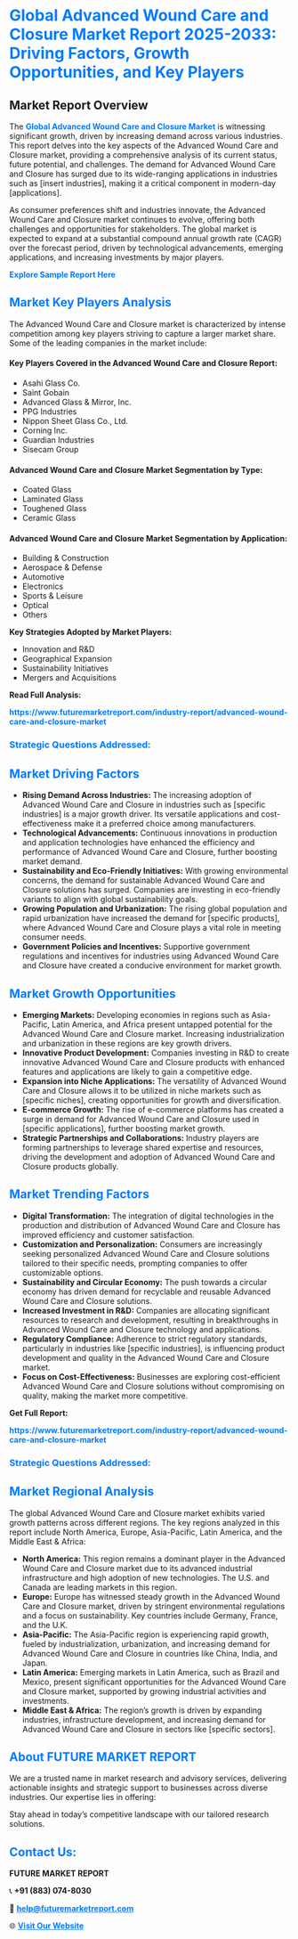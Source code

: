 <h1 style="color: #007BFF;">Global Advanced Wound Care and Closure Market Report 2025-2033: Driving Factors, Growth Opportunities, and Key Players</h1>

<section id="overview">
<h2>Market Report Overview</h2>
<p>The <a href="https://www.futuremarketreport.com/industry-report/advanced-wound-care-and-closure-market" style="color: #007BFF; text-decoration: none;"><strong>Global Advanced Wound Care and Closure Market</strong></a> is witnessing significant growth, driven by increasing demand across various industries. This report delves into the key aspects of the Advanced Wound Care and Closure market, providing a comprehensive analysis of its current status, future potential, and challenges. The demand for Advanced Wound Care and Closure has surged due to its wide-ranging applications in industries such as [insert industries], making it a critical component in modern-day [applications].</p>
<p>As consumer preferences shift and industries innovate, the Advanced Wound Care and Closure market continues to evolve, offering both challenges and opportunities for stakeholders. The global market is expected to expand at a substantial compound annual growth rate (CAGR) over the forecast period, driven by technological advancements, emerging applications, and increasing investments by major players.</p>
</section>

<section id="overview">
<p><a href="https://www.futuremarketreport.com/request-sample/reportId=36924" style="color: #007BFF; text-decoration: none;"><strong>Explore Sample Report Here</strong></a></p>
</section>

<section id="key-players">
<h2 style="color: #007BFF;">Market Key Players Analysis</h2>
<p>The Advanced Wound Care and Closure market is characterized by intense competition among key players striving to capture a larger market share. Some of the leading companies in the market include:</p>
<h4>Key Players Covered in the Advanced Wound Care and Closure Report:</h4>
<ul><li>Asahi Glass Co.</li><li>Saint Gobain</li><li>Advanced Glass &amp; Mirror, Inc.</li><li>PPG Industries</li><li>Nippon Sheet Glass Co., Ltd.</li><li>Corning Inc.</li><li>Guardian Industries</li><li>Sisecam Group</li></ul>
<h4>Advanced Wound Care and Closure Market Segmentation by Type:</h4>
<ul><li>Coated Glass</li><li>Laminated Glass</li><li>Toughened Glass</li><li>Ceramic Glass</li></ul>

<h4>Advanced Wound Care and Closure Market Segmentation by Application:</h4>
<ul><li>Building &amp; Construction</li><li>Aerospace &amp; Defense</li><li>Automotive</li><li>Electronics</li><li>Sports &amp; Leisure</li><li>Optical</li><li>Others</li></ul>
<p><strong>Key Strategies Adopted by Market Players:</strong></p>
<ul>
<li>Innovation and R&D</li>
<li>Geographical Expansion</li>
<li>Sustainability Initiatives</li>
<li>Mergers and Acquisitions</li>
</ul>
</section>

<section>
<p><strong>Read Full Analysis: </strong></p><a href="https://www.futuremarketreport.com/industry-report/advanced-wound-care-and-closure-market" style="color: #007BFF; text-decoration: none;"><strong>https://www.futuremarketreport.com/industry-report/advanced-wound-care-and-closure-market</strong></a>
<h3 style="color: #007BFF;">Strategic Questions Addressed:</h3>
</section>

<section id="driving-factors">
<h2 style="color: #007BFF;">Market Driving Factors</h2>
<ul>
<li><strong>Rising Demand Across Industries:</strong> The increasing adoption of Advanced Wound Care and Closure in industries such as [specific industries] is a major growth driver. Its versatile applications and cost-effectiveness make it a preferred choice among manufacturers.</li>
<li><strong>Technological Advancements:</strong> Continuous innovations in production and application technologies have enhanced the efficiency and performance of Advanced Wound Care and Closure, further boosting market demand.</li>
<li><strong>Sustainability and Eco-Friendly Initiatives:</strong> With growing environmental concerns, the demand for sustainable Advanced Wound Care and Closure solutions has surged. Companies are investing in eco-friendly variants to align with global sustainability goals.</li>
<li><strong>Growing Population and Urbanization:</strong> The rising global population and rapid urbanization have increased the demand for [specific products], where Advanced Wound Care and Closure plays a vital role in meeting consumer needs.</li>
<li><strong>Government Policies and Incentives:</strong> Supportive government regulations and incentives for industries using Advanced Wound Care and Closure have created a conducive environment for market growth.</li>
</ul>
</section>

<section id="growth-opportunities">
<h2 style="color: #007BFF;">Market Growth Opportunities</h2>
<ul>
<li><strong>Emerging Markets:</strong> Developing economies in regions such as Asia-Pacific, Latin America, and Africa present untapped potential for the Advanced Wound Care and Closure market. Increasing industrialization and urbanization in these regions are key growth drivers.</li>
<li><strong>Innovative Product Development:</strong> Companies investing in R&D to create innovative Advanced Wound Care and Closure products with enhanced features and applications are likely to gain a competitive edge.</li>
<li><strong>Expansion into Niche Applications:</strong> The versatility of Advanced Wound Care and Closure allows it to be utilized in niche markets such as [specific niches], creating opportunities for growth and diversification.</li>
<li><strong>E-commerce Growth:</strong> The rise of e-commerce platforms has created a surge in demand for Advanced Wound Care and Closure used in [specific applications], further boosting market growth.</li>
<li><strong>Strategic Partnerships and Collaborations:</strong> Industry players are forming partnerships to leverage shared expertise and resources, driving the development and adoption of Advanced Wound Care and Closure products globally.</li>
</ul>
</section>

<section id="trending-factors">
<h2 style="color: #007BFF;">Market Trending Factors</h2>
<ul>
<li><strong>Digital Transformation:</strong> The integration of digital technologies in the production and distribution of Advanced Wound Care and Closure has improved efficiency and customer satisfaction.</li>
<li><strong>Customization and Personalization:</strong> Consumers are increasingly seeking personalized Advanced Wound Care and Closure solutions tailored to their specific needs, prompting companies to offer customizable options.</li>
<li><strong>Sustainability and Circular Economy:</strong> The push towards a circular economy has driven demand for recyclable and reusable Advanced Wound Care and Closure solutions.</li>
<li><strong>Increased Investment in R&D:</strong> Companies are allocating significant resources to research and development, resulting in breakthroughs in Advanced Wound Care and Closure technology and applications.</li>
<li><strong>Regulatory Compliance:</strong> Adherence to strict regulatory standards, particularly in industries like [specific industries], is influencing product development and quality in the Advanced Wound Care and Closure market.</li>
<li><strong>Focus on Cost-Effectiveness:</strong> Businesses are exploring cost-efficient Advanced Wound Care and Closure solutions without compromising on quality, making the market more competitive.</li>
</ul>
</section>

<section>
<p><strong>Get Full Report: </strong></p><a href="https://www.futuremarketreport.com/industry-report/advanced-wound-care-and-closure-market" style="color: #007BFF; text-decoration: none;"><strong>https://www.futuremarketreport.com/industry-report/advanced-wound-care-and-closure-market</strong></a>
<h3 style="color: #007BFF;">Strategic Questions Addressed:</h3>
</section>


<section id="regional-analysis">
<h2 style="color: #007BFF;">Market Regional Analysis</h2>
<p>The global Advanced Wound Care and Closure market exhibits varied growth patterns across different regions. The key regions analyzed in this report include North America, Europe, Asia-Pacific, Latin America, and the Middle East & Africa:</p>
<ul>
<li><strong>North America:</strong> This region remains a dominant player in the Advanced Wound Care and Closure market due to its advanced industrial infrastructure and high adoption of new technologies. The U.S. and Canada are leading markets in this region.</li>
<li><strong>Europe:</strong> Europe has witnessed steady growth in the Advanced Wound Care and Closure market, driven by stringent environmental regulations and a focus on sustainability. Key countries include Germany, France, and the U.K.</li>
<li><strong>Asia-Pacific:</strong> The Asia-Pacific region is experiencing rapid growth, fueled by industrialization, urbanization, and increasing demand for Advanced Wound Care and Closure in countries like China, India, and Japan.</li>
<li><strong>Latin America:</strong> Emerging markets in Latin America, such as Brazil and Mexico, present significant opportunities for the Advanced Wound Care and Closure market, supported by growing industrial activities and investments.</li>
<li><strong>Middle East & Africa:</strong> The region’s growth is driven by expanding industries, infrastructure development, and increasing demand for Advanced Wound Care and Closure in sectors like [specific sectors].</li>
</ul>
</section>

<footer>
<h2 style="color: #007BFF;">About FUTURE MARKET REPORT</h2>
<p>We are a trusted name in market research and advisory services, delivering actionable insights and strategic support to businesses across diverse industries. Our expertise lies in offering:</p>

<p>Stay ahead in today’s competitive landscape with our tailored research solutions.</p>

<h2 style="color: #007BFF;">Contact Us:</h2>
<p><strong>FUTURE MARKET REPORT</strong></p>
<p>📞 <strong>+91 (883) 074-8030</strong></p>
<p>📧 <strong><a href="mailto:help@futuremarketreport.com" style="color: #007BFF;">help@futuremarketreport.com</a></strong></p>
<p>🌐 <strong><a href="https://www.futuremarketreport.com/" style="color: #007BFF;">Visit Our Website</a></strong></p>
</footer>